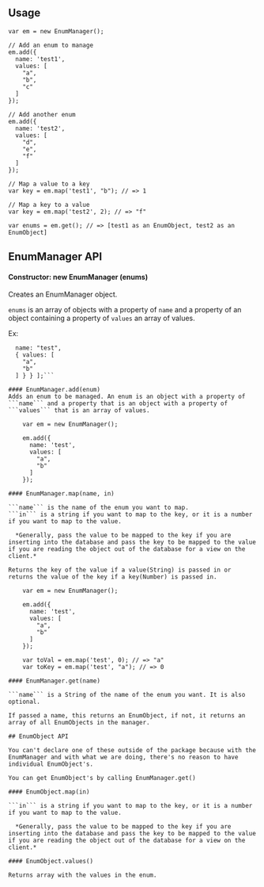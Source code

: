 ## Usage

    var em = new EnumManager();

    // Add an enum to manage
    em.add({
      name: 'test1',
      values: [
        "a",
        "b",
        "c"
      ]
    });

    // Add another enum
    em.add({
      name: 'test2',
      values: [
        "d",
        "e",
        "f"
      ]
    });

    // Map a value to a key
    var key = em.map('test1', "b"); // => 1

    // Map a key to a value
    var key = em.map('test2', 2); // => "f"

    var enums = em.get(); // => [test1 as an EnumObject, test2 as an EnumObject]

## EnumManager API

#### Constructor: new EnumManager (enums)
Creates an EnumManager object.

```enums``` is an array of objects with a property of ```name``` and a property of an object containing a property of ```values``` an array of values.

Ex:
```enums = [ {
  name: "test",
  { values: [
    "a",
    "b"
  ] } } ];```

#### EnumManager.add(enum)
Adds an enum to be managed. An enum is an object with a property of ```name``` and a property that is an object with a property of ```values``` that is an array of values.

    var em = new EnumManager();

    em.add({
      name: 'test',
      values: [
        "a",
        "b"
      ]
    });

#### EnumManager.map(name, in)

```name``` is the name of the enum you want to map.
```in``` is a string if you want to map to the key, or it is a number if you want to map to the value.

  *Generally, pass the value to be mapped to the key if you are inserting into the database and pass the key to be mapped to the value if you are reading the object out of the database for a view on the client.*

Returns the key of the value if a value(String) is passed in or returns the value of the key if a key(Number) is passed in.

    var em = new EnumManager();

    em.add({
      name: 'test',
      values: [
        "a",
        "b"
      ]
    });

    var toVal = em.map('test', 0); // => "a"
    var toKey = em.map('test', "a"); // => 0

#### EnumManager.get(name)

```name``` is a String of the name of the enum you want. It is also optional.

If passed a name, this returns an EnumObject, if not, it returns an array of all EnumObjects in the manager.

## EnumObject API

You can't declare one of these outside of the package because with the EnumManager and with what we are doing, there's no reason to have individual EnumObject's.

You can get EnumObject's by calling EnumManager.get()

#### EnumObject.map(in)

```in``` is a string if you want to map to the key, or it is a number if you want to map to the value.

  *Generally, pass the value to be mapped to the key if you are inserting into the database and pass the key to be mapped to the value if you are reading the object out of the database for a view on the client.*

#### EnumObject.values()

Returns array with the values in the enum.
